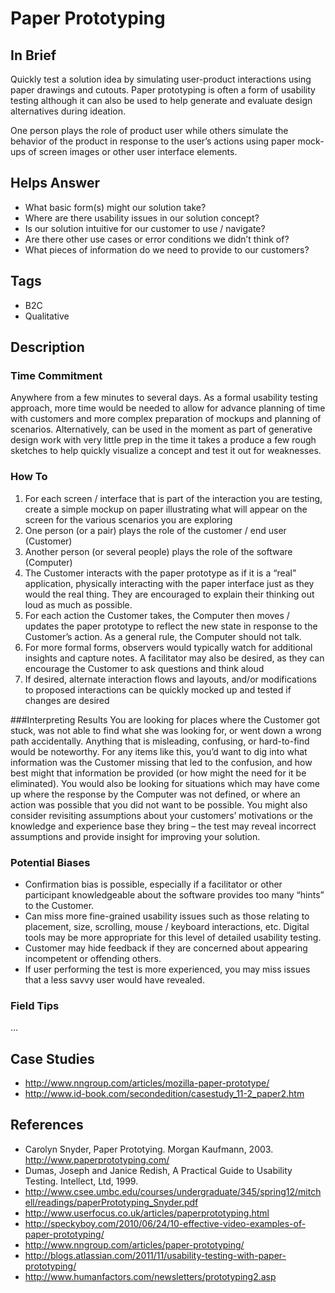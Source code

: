 # Paper Prototyping

## In Brief
Quickly test a solution idea by simulating user-product interactions using paper drawings and cutouts.  Paper prototyping is often a form of usability testing although it can also be used to help generate and evaluate design alternatives during ideation.  

One person plays the role of product user while others simulate the behavior of the product in response to the user’s actions using paper mock-ups of screen images or other user interface elements.  
 
## Helps Answer
- What basic form(s) might our solution take?
- Where are there usability issues in our solution concept?
- Is our solution intuitive for our customer to use / navigate?
- Are there other use cases or error conditions we didn’t think of?
- What pieces of information do we need to provide to our customers?
 
## Tags
- B2C
- Qualitative
 
## Description
 
### Time Commitment
Anywhere from a few minutes to several days.  As a formal usability testing approach, more time would be needed to allow for advance planning of time with customers and more complex preparation of mockups and planning of scenarios.  Alternatively, can be used in the moment as part of generative design work with very little prep in the time it takes a produce a few rough sketches to help quickly visualize a concept and test it out for weaknesses. 
 
### How To
1. For each screen / interface that is part of the interaction you are testing, create a simple mockup on paper illustrating what will appear on the screen for the various scenarios you are exploring
2. One person (or a pair) plays the role of the customer / end user (Customer)
3. Another person (or several people) plays the role of the software (Computer)
4. The Customer interacts with the paper prototype as if it is a “real” application, physically interacting with the paper interface just as they would the real thing.  They are encouraged to explain their thinking out loud as much as possible.
5. For each action the Customer takes, the Computer then moves / updates the paper prototype to reflect the new state in response to the Customer’s action.  As a general rule, the Computer should not talk.
6. For more formal forms, observers would typically watch for additional insights and capture notes.  A facilitator may also be desired, as they can encourage the Customer to ask questions and think aloud
7. If desired, alternate interaction flows and layouts, and/or modifications to proposed interactions can be quickly mocked up and tested if changes are desired

###Interpreting Results
You are looking for places where the Customer got stuck, was not able to find what she was looking for, or went down a wrong path accidentally.  Anything that is misleading, confusing, or hard-to-find would be noteworthy.  For any items like this, you’d want to dig into what information was the Customer missing that led to the confusion, and how best might that information be provided (or how might the need for it be eliminated).  You would also be looking for situations which may have come up where the response by the Computer was not defined, or where an action was possible that you did not want to be possible.  You might also consider revisiting assumptions about your customers’ motivations or the knowledge and experience base they bring – the test may reveal incorrect assumptions and provide insight for improving your solution. 

### Potential Biases
- Confirmation bias is possible, especially if a facilitator or other participant knowledgeable about the software provides too many “hints” to the Customer. 
- Can miss more fine-grained usability issues such as those relating to placement, size, scrolling, mouse / keyboard interactions, etc.  Digital tools may be more appropriate for this level of detailed usability testing. 
- Customer may hide feedback if they are concerned about appearing incompetent or offending others.
- If user performing the test is more experienced, you may miss issues that a less savvy user would have revealed. 

### Field Tips
...

## Case Studies
- http://www.nngroup.com/articles/mozilla-paper-prototype/  
- http://www.id-book.com/secondedition/casestudy_11-2_paper2.htm 

## References
- Carolyn Snyder, Paper Prototying.  Morgan Kaufmann, 2003. http://www.paperprototyping.com/
- Dumas, Joseph and Janice Redish, A Practical Guide to Usability Testing.  Intellect, Ltd, 1999.
- http://www.csee.umbc.edu/courses/undergraduate/345/spring12/mitchell/readings/paperPrototyping_Snyder.pdf 
- http://www.userfocus.co.uk/articles/paperprototyping.html
- http://speckyboy.com/2010/06/24/10-effective-video-examples-of-paper-prototyping/
- http://www.nngroup.com/articles/paper-prototyping/
- http://blogs.atlassian.com/2011/11/usability-testing-with-paper-prototyping/ 
- http://www.humanfactors.com/newsletters/prototyping2.asp